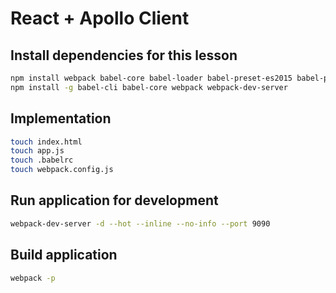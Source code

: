 # React + Apollo Client

## Install dependencies for this lesson

```bash
npm install webpack babel-core babel-loader babel-preset-es2015 babel-preset-stage-0 babel-preset-react react react-dom apollo-client react-apollo
npm install -g babel-cli babel-core webpack webpack-dev-server
```

## Implementation

```bash
touch index.html
touch app.js
touch .babelrc
touch webpack.config.js
```

## Run application for development

```bash
webpack-dev-server -d --hot --inline --no-info --port 9090
```

## Build application

```bash
webpack -p
```